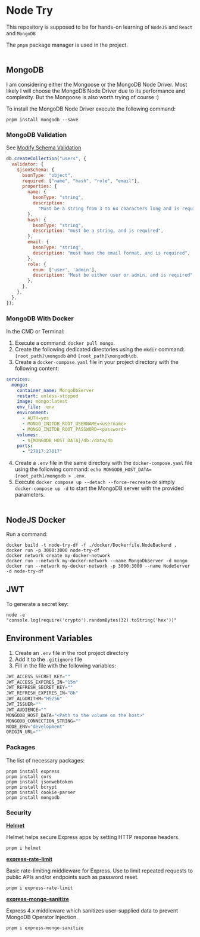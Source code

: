 # Node Try

This repository is supposed to be for hands-on learning of `NodeJS` and `React` and `MongoDB`

The `pnpm` package manager is used in the project.
<br/><br/>

## MongoDB 

I am considering either the Mongoose or the MongoDB Node Driver. Most likely I will choose the MongoDB Node Driver due to its performance and complexity. But the Mongoose is also worth trying of course :)

To install the MongoDB Node Driver execute the following command:

```shell
pnpm install mongodb --save
```


### MongoDB Validation

See [Modify Schema Validation](https://www.mongodb.com/docs/manual/core/schema-validation/update-schema-validation/)

```js
db.createCollection("users", {
  validator: {
    $jsonSchema: {
      bsonType: "object",
      required: ["name", "hash", "role", "email"],
      properties: {
        name: {
          bsonType: "string",
          description:
            "Must be a string from 3 to 64 characters long and is required",
        },
        hash: {
          bsonType: "string",
          description: "must be a string, and is required",
        },
        email: {
          bsonType: "string",
          description: "must have the email format, and is required",
        },
        role: {
          enum: ['user', 'admin'],
          description: "Must be either user or admin, and is required",
        },
      },
    },
  },
});

```

### MongoDB With Docker

In the CMD or Terminal:
1. Execute a command: `docker pull mongo`.
2. Create the following dedicated directories using the `mkdir` command: `[root_path]\mongodb` and `[root_path]\mongodb\db`.
3. Create a `docker-compose.yaml` file in your project directory with the following content:

```yaml
services:
  mongo:
    container_name: MongoDbServer
    restart: unless-stopped
    image: mongo:latest
    env_file: .env
    environment:
      - AUTH=yes
      - MONGO_INITDB_ROOT_USERNAME=<username>
      - MONGO_INITDB_ROOT_PASSWORD=<password>
    volumes:
      - ${MONGODB_HOST_DATA}/db:/data/db
    ports:
      - "27017:27017"
```

4. Create a `.env` file in the same directory with the `docker-compose.yaml` file using the following command: `echo MONGODB_HOST_DATA=[root_path]/mongodb > .env`.
5. Execute `docker compose up --detach --force-recreate` or simply `docker-compose up -d` to start the MongoDB server with the provided parameters.
<br/><br/>

## NodeJS Docker 

Run a command: 
```shell
docker build -t node-try-df -f ./docker/Dockerfile.NodeBackend .
docker run -p 3000:3000 node-try-df
docker network create my-docker-network
docker run --network my-docker-network --name MongoDbServer -d mongo
docker run --network my-docker-network -p 3000:3000 --name NodeServer -d node-try-df
```

## JWT

To generate a secret key:

```shell
node -e "console.log(require('crypto').randomBytes(32).toString('hex'))" 
```

## Environment Variables

1. Create an `.env` file in the root project directory
2. Add it to the `.gitignore` file
3. Fill in the file with the following variables:

```js
JWT_ACCESS_SECRET_KEY=""
JWT_ACCESS_EXPIRES_IN="15m"
JWT_REFRESH_SECRET_KEY=""
JWT_REFRESH_EXPIRES_IN="8h"
JWT_ALGORITHM="HS256"
JWT_ISSUER=""
JWT_AUDIENCE=""
MONGODB_HOST_DATA="<Path to the volume on the host>"
MONGODB_CONNECTION_STRING=""
NODE_ENV="development"
ORIGIN_URL=""
```


### Packages

The list of necessary packages:

```shell
pnpm install express
pnpm install cors
pnpm install jsonwebtoken
pnpm install bcrypt
pnpm install cookie-parser
pnpm install mongodb
```

### Security

**[Helmet](https://www.npmjs.com/package/helmet)**

Helmet helps secure Express apps by setting HTTP response headers.

```shell
pnpm i helmet
```

**[express-rate-limit](https://www.npmjs.com/package/express-rate-limit)**

Basic rate-limiting middleware for Express. Use to limit repeated requests to public APIs and/or endpoints such as password reset. 

```shell
pnpm i express-rate-limit
```


**[express-mongo-sanitize]()**

Express 4.x middleware which sanitizes user-supplied data to prevent MongoDB Operator Injection.

```shell
pnpm i express-mongo-sanitize
```
